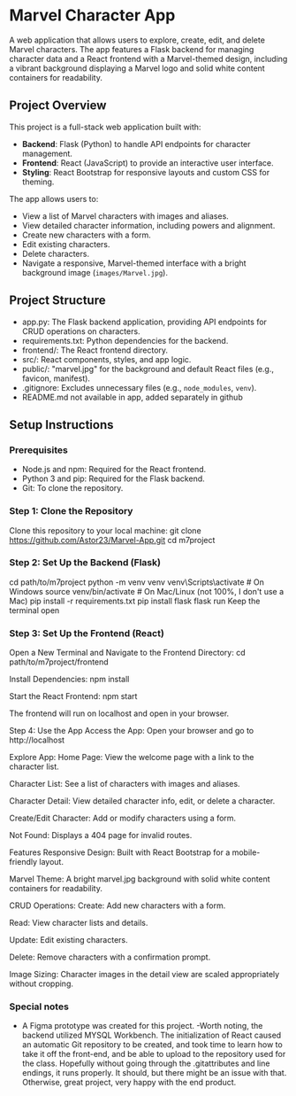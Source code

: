 # Marvel Character App

A web application that allows users to explore, create, edit, and delete Marvel characters. 
The app features a Flask backend for managing character data and a React frontend with a Marvel-themed design, including a vibrant background displaying a Marvel logo 
and solid white content containers for readability.

## Project Overview

This project is a full-stack web application built with:
- **Backend**: Flask (Python) to handle API endpoints for character management.
- **Frontend**: React (JavaScript) to provide an interactive user interface.
- **Styling**: React Bootstrap for responsive layouts and custom CSS for theming.

The app allows users to:
- View a list of Marvel characters with images and aliases.
- View detailed character information, including powers and alignment.
- Create new characters with a form.
- Edit existing characters.
- Delete characters.
- Navigate a responsive, Marvel-themed interface with a bright background image (`images/Marvel.jpg`).

## Project Structure

- app.py: The Flask backend application, providing API endpoints for CRUD operations on characters.
- requirements.txt: Python dependencies for the backend.
- frontend/: The React frontend directory.
- src/: React components, styles, and app logic.
- public/: "marvel.jpg" for the background and default React files (e.g., favicon, manifest).
- .gitignore: Excludes unnecessary files (e.g., `node_modules`, `venv`).
- README.md not available in app, added separately in github

## Setup Instructions

### Prerequisites
- Node.js and npm: Required for the React frontend. 
- Python 3 and pip: Required for the Flask backend. 
- Git: To clone the repository. 

### Step 1: Clone the Repository
Clone this repository to your local machine:
git clone https://github.com/Astor23/Marvel-App.git
cd m7project

### Step 2: Set Up the Backend (Flask)
cd path/to/m7project
python -m venv venv
venv\Scripts\activate  # On Windows
source venv/bin/activate  # On Mac/Linux (not 100%, I don't use a Mac)
pip install -r requirements.txt
pip install flask
flask run
Keep the terminal open 

### Step 3: Set Up the Frontend (React)
Open a New Terminal and Navigate to the Frontend Directory:
cd path/to/m7project/frontend

Install Dependencies:
npm install

Start the React Frontend:
npm start

The frontend will run on localhost and open in your browser. 

Step 4: Use the App
Access the App: Open your browser and go to http://localhost

Explore App:
Home Page: View the welcome page with a link to the character list.

Character List: See a list of characters with images and aliases.

Character Detail: View detailed character info, edit, or delete a character.

Create/Edit Character: Add or modify characters using a form.

Not Found: Displays a 404 page for invalid routes.

Features
Responsive Design: Built with React Bootstrap for a mobile-friendly layout.

Marvel Theme: A bright marvel.jpg background with solid white content containers for readability.

CRUD Operations:
Create: Add new characters with a form.

Read: View character lists and details.

Update: Edit existing characters.

Delete: Remove characters with a confirmation prompt.

Image Sizing: Character images in the detail view are scaled appropriately without cropping.

### Special notes
- A Figma prototype was created for this project.
-Worth noting, the backend utilized MYSQL Workbench. The initialization of React caused an automatic Git repository to be created, and took time to learn how to take it off the front-end, and be able to upload to the repository used for the class.
Hopefully without going through the .gitattributes and line endings, it runs properly. It should, but there might be an issue with that. Otherwise, great project, very happy with the end product.
